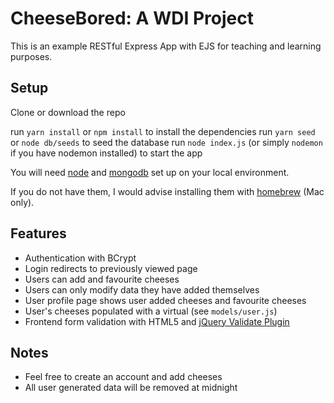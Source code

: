 # CheeseBored: A WDI Project

This is an example RESTful Express App with EJS for teaching and learning purposes.

## Setup

Clone or download the repo

run `yarn install` or `npm install` to install the dependencies
run `yarn seed` or `node db/seeds` to seed the database
run `node index.js` (or simply `nodemon` if you have nodemon installed) to start the app

You will need [node](https://nodejs.org/) and [mongodb](https://www.mongodb.com/) set up on your local environment.

If you do not have them, I would advise installing them with [homebrew](https://brew.sh/) (Mac only).

## Features

- Authentication with BCrypt
- Login redirects to previously viewed page
- Users can add and favourite cheeses
- Users can only modify data they have added themselves
- User profile page shows user added cheeses and favourite cheeses
- User's cheeses populated with a virtual (see `models/user.js`)
- Frontend form validation with HTML5 and [jQuery Validate Plugin](https://jqueryvalidation.org/)

## Notes

- Feel free to create an account and add cheeses
- All user generated data will be removed at midnight
